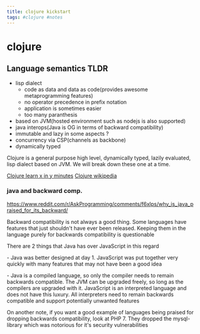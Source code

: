 ```yaml
---
title: clojure kickstart
tags: #clojure #notes
---
```

# clojure

## Language semantics TLDR
- lisp dialect
	- code as data and data as code(provides awesome metaprogramming features)
	- no operator precedence in prefix notation
	- application is sometimes easier
	- too many paranthesis
- based on JVM(hosted environment such as nodejs is also supported)
- java interops(Java is OG in terms of backward compatibility)
- immutable and lazy in some aspects ?
- concurrency via CSP(channels as backbone)
- dynamically typed

Clojure is a general purpose high level, dynamically typed, lazily evaluated, lisp dialect based on JVM. We will break down these one at a time.



[Clojure learn x in y minutes](https://learnxinyminutes.com/docs/clojure/)
[Clojure wikipedia](https://en.wikipedia.org/wiki/Clojure)

### java and backward comp.
https://www.reddit.com/r/AskProgramming/comments/f6xlps/why_is_java_praised_for_its_backward/

Backward compatibility is not always a good thing. Some languages have features that just shouldn't have ever been released. Keeping them in the language purely for backwards compatibility is questionable

There are 2 things that Java has over JavaScript in this regard

\- Java was better designed at day 1. JavaScript was put together very quickly with many features that may not have been a good idea

\- Java is a compiled language, so only the compiler needs to remain backwards compatible. The JVM can be upgraded freely, so long as the compilers are upgraded with it. JavaScript is an interpreted language and does not have this luxury. All interpreters need to remain backwards compatible and support potentially unwanted features

On another note, if you want a good example of languages being praised for dropping backwards compatibility, look at PHP 7. They dropped the mysql-library which was notorious for it's security vulnerabilities

